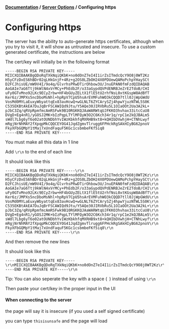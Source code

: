 <h4><a href="../index.md">Documentation</a> / <a href="./index.md">Server Options</a> / Configuring https</h4>

# Configuring https

The server has the ability to auto-generate https certificates, although when you try to visit it, it will show as untrusted and insecure. To use a custom generated certificate, the instructions are below

The cert/key will initially be in the following format

```
-----BEGIN RSA PRIVATE KEY-----
MIICXQIBAAKBgQDoRqTXkNqiQKbK+no0dOnZ7eI4I1irZsITmdcQcY9O8j0WT2Kz
H5yCFzDxES6hBDr02qLHkGnjF+4Rz+g2OS0LZbOH24X0PDUewQAMoPchpYHaySCt
D2FCJhisUE/mW9V4I/9o4q/GlvrhsPRwDTirOhbow3U/JnuEPAN0fmFzdQIDAQAB
AoGAIe7aG6Ttj9kWlN4xVrMCy+PhEdb2F/o33aGypdQVPdENRBJeZrE2TdoB/CHI
uFy0GTvMno92LKc9ECyZrbw+HF4bGUyZELtX1flE5tU2rhfNsL0xtKGspW8AdBfT
Ker6z/JMPXs5ncDboMsNhl+hpRpV7CpU5hsArEVMFuhWO3kCQQD7tll0JjWpGWdU
VosMd0MYLaEuxyWbyattqEx83avHcwQ+wGLNLT6ZYCArySZj4hpwYjuzNTWL5S0K
C535EKBtAkEA7DuJqBrFSCAWIQd9Jtu/Y5AQe30JIRVbRu5L1OIaOOt2Ua3A2kL+
pJbC3Zq/qRVpRpmfmcAmRSFwk9B10RGKKQJAaWARWtqUJFKKO3hvhax33itcCuU8
DVgD+Eg4nR1/yGOSJ2MK+bIzPqpLTYlMFQyW3O2C6Kch34r1q/rpC1e2kQJBALm5
sWdl7Lbg6yT6o02atOUNDbhYvIWzKbkhfqMXRHB9xt8+kQHIbDVwhjH+CTNhLwyf
mRgjNrNhMAY2fXpqpMkCQQCEYOG41JqdZgmvTlrugg6FPHckRgSAkHIyBG62pnoV
FkyXFbGQMpY1tMaj7xUndFaquF5KGc1csbmbeFKf5iq8
-----END RSA PRIVATE KEY-----
```

You must make all this data in 1 line

Add `\r\n` to the end of each line

It should look like this

```
-----BEGIN RSA PRIVATE KEY-----\r\n
MIICXQIBAAKBgQDoRqTXkNqiQKbK+no0dOnZ7eI4I1irZsITmdcQcY9O8j0WT2Kz\r\n
H5yCFzDxES6hBDr02qLHkGnjF+4Rz+g2OS0LZbOH24X0PDUewQAMoPchpYHaySCt\r\n
D2FCJhisUE/mW9V4I/9o4q/GlvrhsPRwDTirOhbow3U/JnuEPAN0fmFzdQIDAQAB\r\n
AoGAIe7aG6Ttj9kWlN4xVrMCy+PhEdb2F/o33aGypdQVPdENRBJeZrE2TdoB/CHI\r\n
uFy0GTvMno92LKc9ECyZrbw+HF4bGUyZELtX1flE5tU2rhfNsL0xtKGspW8AdBfT\r\n
Ker6z/JMPXs5ncDboMsNhl+hpRpV7CpU5hsArEVMFuhWO3kCQQD7tll0JjWpGWdU\r\n
VosMd0MYLaEuxyWbyattqEx83avHcwQ+wGLNLT6ZYCArySZj4hpwYjuzNTWL5S0K\r\n
C535EKBtAkEA7DuJqBrFSCAWIQd9Jtu/Y5AQe30JIRVbRu5L1OIaOOt2Ua3A2kL+\r\n
pJbC3Zq/qRVpRpmfmcAmRSFwk9B10RGKKQJAaWARWtqUJFKKO3hvhax33itcCuU8\r\n
DVgD+Eg4nR1/yGOSJ2MK+bIzPqpLTYlMFQyW3O2C6Kch34r1q/rpC1e2kQJBALm5\r\n
sWdl7Lbg6yT6o02atOUNDbhYvIWzKbkhfqMXRHB9xt8+kQHIbDVwhjH+CTNhLwyf\r\n
mRgjNrNhMAY2fXpqpMkCQQCEYOG41JqdZgmvTlrugg6FPHckRgSAkHIyBG62pnoV\r\n
FkyXFbGQMpY1tMaj7xUndFaquF5KGc1csbmbeFKf5iq8\r\n
-----END RSA PRIVATE KEY-----\r\n
```

And then remove the new lines

It should look like this

```
-----BEGIN RSA PRIVATE KEY-----\r\nMIICXQIBAAKBgQDoRqTXkNqiQKbK+no0dOnZ7eI4I1irZsITmdcQcY9O8j0WT2Kz\r\nH5yCFzDxES6hBDr02qLHkGnjF+4Rz+g2OS0LZbOH24X0PDUewQAMoPchpYHaySCt\r\nD2FCJhisUE/mW9V4I/9o4q/GlvrhsPRwDTirOhbow3U/JnuEPAN0fmFzdQIDAQAB\r\nAoGAIe7aG6Ttj9kWlN4xVrMCy+PhEdb2F/o33aGypdQVPdENRBJeZrE2TdoB/CHI\r\nuFy0GTvMno92LKc9ECyZrbw+HF4bGUyZELtX1flE5tU2rhfNsL0xtKGspW8AdBfT\r\nKer6z/JMPXs5ncDboMsNhl+hpRpV7CpU5hsArEVMFuhWO3kCQQD7tll0JjWpGWdU\r\nVosMd0MYLaEuxyWbyattqEx83avHcwQ+wGLNLT6ZYCArySZj4hpwYjuzNTWL5S0K\r\nC535EKBtAkEA7DuJqBrFSCAWIQd9Jtu/Y5AQe30JIRVbRu5L1OIaOOt2Ua3A2kL+\r\npJbC3Zq/qRVpRpmfmcAmRSFwk9B10RGKKQJAaWARWtqUJFKKO3hvhax33itcCuU8\r\nDVgD+Eg4nR1/yGOSJ2MK+bIzPqpLTYlMFQyW3O2C6Kch34r1q/rpC1e2kQJBALm5\r\nsWdl7Lbg6yT6o02atOUNDbhYvIWzKbkhfqMXRHB9xt8+kQHIbDVwhjH+CTNhLwyf\r\nmRgjNrNhMAY2fXpqpMkCQQCEYOG41JqdZgmvTlrugg6FPHckRgSAkHIyBG62pnoV\r\nFkyXFbGQMpY1tMaj7xUndFaquF5KGc1csbmbeFKf5iq8\r\n-----END RSA PRIVATE KEY-----\r\n
```

Tip: You can also seperate the key with a space (` `) instead of using `\r\n`

Then paste your cert/key in the proper input in the UI



#### When connecting to the server

the page will say it is insecure (if you used a self signed certificate)

you can type `thisisunsafe` and the page will load
